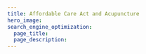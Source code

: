 ```yaml
---
title: Affordable Care Act and Acupuncture
hero_image: 
search_engine_optimization:
  page_title:
  page_description:
---
```

